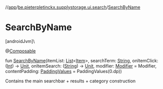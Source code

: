 //[app](../../index.md)/[be.pieterpletinckx.supplystorage.ui.search](index.md)/[SearchByName](-search-by-name.md)

# SearchByName

[androidJvm]\

@[Composable](https://developer.android.com/reference/kotlin/androidx/compose/runtime/Composable.html)

fun [SearchByName](-search-by-name.md)(itemList: [List](https://kotlinlang.org/api/latest/jvm/stdlib/kotlin.collections/-list/index.html)&lt;[Item](../be.pieterpletinckx.supplystorage.data.item/-item/index.md)&gt;, searchTerm: [String](https://kotlinlang.org/api/latest/jvm/stdlib/kotlin/-string/index.html), onItemClick: ([Int](https://kotlinlang.org/api/latest/jvm/stdlib/kotlin/-int/index.html)) -&gt; [Unit](https://kotlinlang.org/api/latest/jvm/stdlib/kotlin/-unit/index.html), onItemSearch: ([String](https://kotlinlang.org/api/latest/jvm/stdlib/kotlin/-string/index.html)) -&gt; [Unit](https://kotlinlang.org/api/latest/jvm/stdlib/kotlin/-unit/index.html), modifier: [Modifier](https://developer.android.com/reference/kotlin/androidx/compose/ui/Modifier.html) = Modifier, contentPadding: [PaddingValues](https://developer.android.com/reference/kotlin/androidx/compose/foundation/layout/PaddingValues.html) = PaddingValues(0.dp))

Contains the main searchbar + results + category construction

